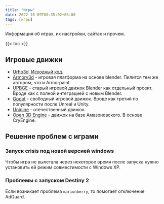 ```yaml
---
title: "Игры"
date: 2022-10-09T00:35:02+03:00
tags: [игры]
---
```


Информация об играх, их настройки, сайтах и прочем.

{{< toc >}}

## Игровые движки

* [Urho3d](https://urho3d.github.io). [Исходный код](*https://github.com/urho3d/Urho3D).
* [Armory3d](https://armory3d.org/) - игровая платформа на основе blender. Пилится тем же автором, что и Armorpaint.
* [UPBGE](https://upbge.org/index.html) - старый игровой движок Blender как отдельный проект. Вроде как с полной интеграцией с новым Blender.
* [Godot](https://godotengine.org/) - свободный игровой движок. Вроде как третий по популярности после Unreal и Unity.
* [Unigine](https://unigine.com) - отечественный движок.
* [Open 3D Engine](https://o3de.org) - движок на базе Амазоновского. В основе CryEngine.

## Решение проблем с играми

### Запуск crisis под новой версией windows

Чтобы игра не вылетала через некоторое время после запуска нужно установить ей режим совместимости с Windows XP.

### Проблемы с запуском Destiny 2

Если возникает проблема `marionberry`, то помогает отключение AdGuard.
